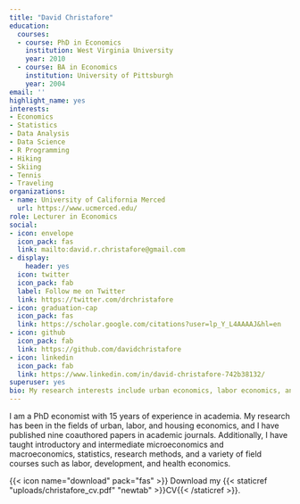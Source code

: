 ```yaml
---
title: "David Christafore"
education:
  courses:
  - course: PhD in Economics
    institution: West Virginia University
    year: 2010
  - course: BA in Economics
    institution: University of Pittsburgh
    year: 2004
email: ''
highlight_name: yes
interests:
- Economics
- Statistics
- Data Analysis
- Data Science
- R Programming
- Hiking
- Skiing
- Tennis
- Traveling
organizations:
- name: University of California Merced
  url: https://www.ucmerced.edu/
role: Lecturer in Economics
social:
- icon: envelope
  icon_pack: fas
  link: mailto:david.r.christafore@gmail.com
- display:
    header: yes
  icon: twitter
  icon_pack: fab
  label: Follow me on Twitter
  link: https://twitter.com/drchristafore
- icon: graduation-cap
  icon_pack: fas
  link: https://scholar.google.com/citations?user=lp_Y_L4AAAAJ&hl=en
- icon: github
  icon_pack: fab
  link: https://github.com/davidchristafore
- icon: linkedin
  icon_pack: fab
  link: https://www.linkedin.com/in/david-christafore-742b38132/
superuser: yes
bio: My research interests include urban economics, labor economics, and housing economics.
---
```


I am a PhD economist with 15 years of experience in academia. My research has been in the fields of urban, labor, and housing economics, and I have published nine coauthored papers in academic journals. Additionally, I have taught introductory and intermediate microeconomics and macroeconomics, statistics, research methods, and a variety of field courses such as labor, development, and health economics. 

{{< icon name="download" pack="fas" >}} Download my {{< staticref "uploads/christafore_cv.pdf" "newtab" >}}CV{{< /staticref >}}.

